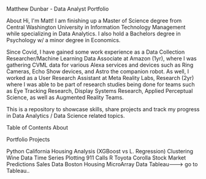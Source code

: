 Matthew Dunbar - Data Analyst Portfolio

About
Hi, I'm Matt! I am finishing up a Master of Science degree from Central Washington University in Information Technology Management while specializing in Data Analytics. I also hold a Bachelors degree in Psychology w/ a minor degree in Economics.  

Since Covid, I have gained some work experience as a Data Collection Researcher/Machine Learning Data Associate at Amazon (1yr), where I was gathering CVML data for various Alexa services and devices such as Ring Cameras, Echo Show devices, and Astro the companion robot. As well, I worked as a User Research Assistant at Meta Reality Labs, Research (2yr) where I was able to be part of research studies being done for teams such as Eye Tracking Research, Display Systems Research, Applied Perceptual Science, as well as Augmented Reality Teams.


This is a repository to showcase skills, share projects and track my progress in Data Analytics / Data Science related topics.

Table of Contents
About

Portfolio Projects

Python
California Housing Analysis (XGBoost vs L. Regression)
Clustering Wine Data
Time Series Plotting 911 Calls
R
Toyota Corolla
Stock Market Predictions
Sales Data
Boston Housing
MicroArray Data
Tableau---> go to Tableau..

